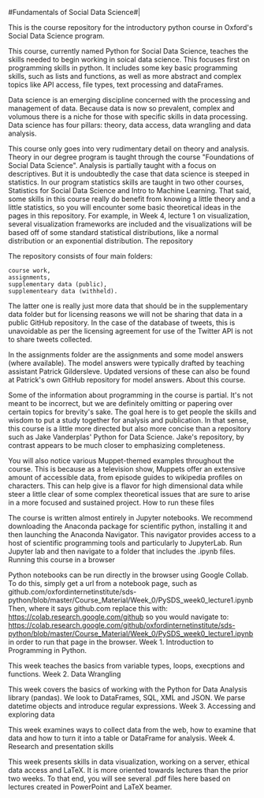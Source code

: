 #Fundamentals of Social Data Science#|

This is the course repository for the introductory python course in Oxford's Social Data Science program.

This course, currently named Python for Social Data Science, teaches the skills needed to begin working in soical data science. This focuses first on programming skills in python. It includes some key basic programming skills, such as lists and functions, as well as more abstract and complex topics like API access, file types, text processing and dataFrames.

Data science is an emerging discipline concerned with the processing and management of data. Because data is now so prevalent, complex and volumous there is a niche for those with specific skills in data processing. Data science has four pillars: theory, data access, data wrangling and data analysis.

This course only goes into very rudimentary detail on theory and analysis. Theory in our degree program is taught through the course "Foundations of Social Data Science". Analysis is partially taught with a focus on descriptives. But it is undoubtedly the case that data science is steeped in statistics. In our program statistics skills are taught in two other courses, Statistics for Social Data Science and Intro to Machine Learning. That said, some skills in this course really do benefit from knowing a little theory and a little statistics, so you will encounter some basic theoretical ideas in the pages in this repository. For example, in Week 4, lecture 1 on visualization, several visualization frameworks are included and the visualizations will be based off of some standard statistical distributions, like a normal distribution or an exponential distribution.
The repository

The repository consists of four main folders:

    course work,
    assignments,
    supplementary data (public),
    supplementeary data (withheld).

The latter one is really just more data that should be in the supplementary data folder but for licensing reasons we will not be sharing that data in a public GitHub repository. In the case of the database of tweets, this is unavoidable as per the licensing agreement for use of the Twitter API is not to share tweets collected.

In the assignments folder are the assignments and some model answers (where available). The model answers were typically drafted by teaching assistant Patrick Gildersleve. Updated versions of these can also be found at Patrick's own GitHub repository for model answers.
About this course.

Some of the information about programming in the course is partial. It's not meant to be incorrect, but we are definitely omitting or papering over certain topics for brevity's sake. The goal here is to get people the skills and wisdom to put a study together for analysis and publication. In that sense, this course is a little more directed but also more concise than a repository such as Jake Vanderplas' Python for Data Science. Jake's repository, by contrast appears to be much closer to emphasizing completeness.

You will also notice various Muppet-themed examples throughout the course. This is because as a television show, Muppets offer an extensive amount of accessible data, from episode guides to wikipedia profiles on characters. This can help give is a flavor for high dimensional data while steer a little clear of some complex theoretical issues that are sure to arise in a more focused and sustained project.
How to run these files

The course is written almost entirely in Jupyter notebooks. We recommend downloading the Anaconda package for scientific python, installing it and then launching the Anaconda Navigator. This navigator provides access to a host of scientific programming tools and particularly to JupyterLab. Run Jupyter lab and then navigate to a folder that includes the .ipynb files.
Running this course in a browser

Python notebooks can be run directly in the browser using Google Collab. To do this, simply get a url from a notebook page, such as github.com/oxfordinternetinstitute/sds-python/blob/master/Course_Material/Week_0/PySDS_week0_lecture1.ipynb Then, where it says github.com replace this with: https://colab.research.google.com/github so you would navigate to: https://colab.research.google.com/github/oxfordinternetinstitute/sds-python/blob/master/Course_Material/Week_0/PySDS_week0_lecture1.ipynb in order to run that page in the browser.
Week 1. Introduction to Programming in Python.

This week teaches the basics from variable types, loops, execptions and functions.
Week 2. Data Wrangling

This week covers the basics of working with the Python for Data Analysis library (pandas). We look to DataFrames, SQL, XML and JSON. We parse datetime objects and introduce regular expressions.
Week 3. Accessing and exploring data

This week examines ways to collect data from the web, how to examine that data and how to turn it into a table or DataFrame for analysis.
Week 4. Research and presentation skills

This week presents skills in data visualization, working on a server, ethical data access and LaTeX. It is more oriented towards lectures than the prior two weeks. To that end, you will see several .pdf files here based on lectures created in PowerPoint and LaTeX beamer.
